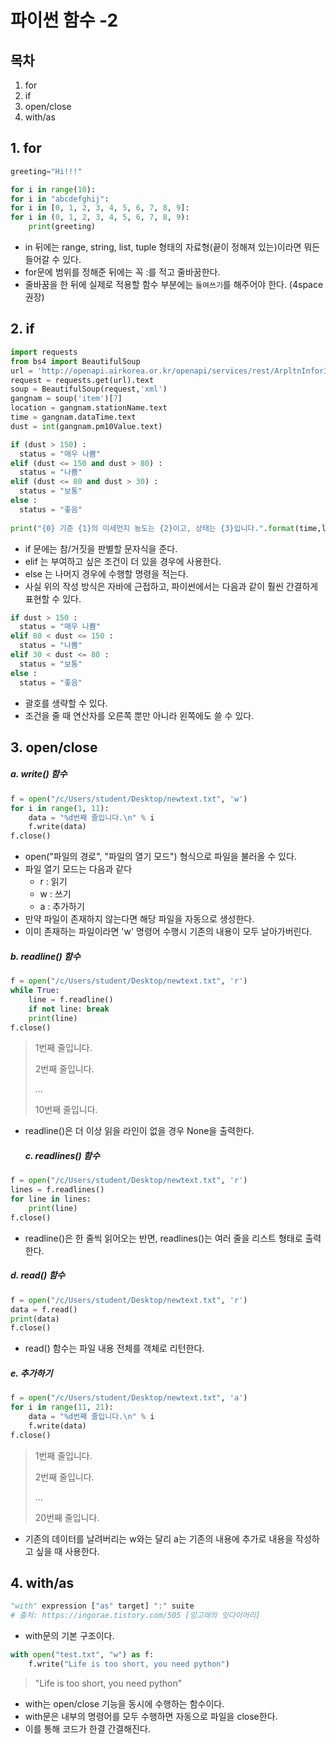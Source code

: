 # 파이썬 함수 -2

## 목차

1. for
2. if
3. open/close
4. with/as



## 1. for

```python
greeting="Hi!!!"

for i in range(10):
for i in "abcdefghij":
for i in [0, 1, 2, 3, 4, 5, 6, 7, 8, 9]:
for i in (0, 1, 2, 3, 4, 5, 6, 7, 8, 9):
    print(greeting)
```

- in 뒤에는 range, string, list, tuple 형태의 자료형(끝이 정해져 있는)이라면 뭐든 들어갈 수 있다.
- for문에 범위를 정해준 뒤에는 꼭 :를 적고 줄바꿈한다.
- 줄바꿈을 한 뒤에 실제로 적용할 함수 부분에는 `들여쓰기`를 해주어야 한다. (4space 권장)



## 2. if

```python
import requests
from bs4 import BeautifulSoup
url = 'http://openapi.airkorea.or.kr/openapi/services/rest/ArpltnInforInqireSvc/getCtprvnRltmMesureDnsty?serviceKey=QaGapZXPV5DTM72fy6lrf3hJnrJxhila1UVkPlUCo0N0g0F0RZ9WEngT8RkNjNo4IF%2BikV%2BthQLze39nK4IQjA%3D%3D&numOfRows=10&pageSize=10&pageNo=3&startPage=3&sidoName=%EC%84%9C%EC%9A%B8&ver=1.3'
request = requests.get(url).text
soup = BeautifulSoup(request,'xml')
gangnam = soup('item')[7]
location = gangnam.stationName.text
time = gangnam.dataTime.text
dust = int(gangnam.pm10Value.text)

if (dust > 150) :
  status = "매우 나쁨"
elif (dust <= 150 and dust > 80) :
  status = "나쁨"
elif (dust <= 80 and dust > 30) :
  status = "보통"
else :
  status = "좋음"
  
print("{0} 기준 {1}의 미세먼지 농도는 {2}이고, 상태는 {3}입니다.".format(time,location,dust, status))
```

- if 문에는 참/거짓을 판별할 문자식을 준다.
- elif 는 부여하고 싶은 조건이 더 있을 경우에 사용한다.
- else 는 나머지 경우에 수행할 명령을 적는다.
- 사실 위의 작성 방식은 자바에 근접하고, 파이썬에서는 다음과 같이 훨씬 간결하게 표현할 수 있다.



```python
if dust > 150 :
  status = "매우 나쁨"
elif 80 < dust <= 150 :
  status = "나쁨"
elif 30 < dust <= 80 :
  status = "보통"
else :
  status = "좋음"
```

- 괄호를 생략할 수 있다.
- 조건을 줄 때 연산자를 오른쪽 뿐만 아니라 왼쪽에도 쓸 수 있다.



## 3. open/close

##### 		a. write() 함수

```python
f = open("/c/Users/student/Desktop/newtext.txt", 'w')
for i in range(1, 11):
    data = "%d번째 줄입니다.\n" % i
    f.write(data)
f.close()
```

- open("파일의 경로", "파일의 열기 모드") 형식으로 파일을 불러올 수 있다.
- 파일 열기 모드는 다음과 같다
  - r : 읽기
  - w : 쓰기
  - a : 추가하기
- 만약 파일이 존재하지 않는다면 해당 파일을 자동으로 생성한다.
- 이미 존재하는 파일이라면 'w' 명령어 수행시 기존의 내용이 모두 날아가버린다.



##### 		b. readline() 함수

```python
f = open("/c/Users/student/Desktop/newtext.txt", 'r')
while True:
    line = f.readline()
    if not line: break
    print(line)
f.close()
```

> 1번째 줄입니다.
>
> 2번째 줄입니다.
>
> ...
>
> 10번째 줄입니다.

- readline()은 더 이상 읽을 라인이 없을 경우 None을 출력한다.

  

  ##### 	c. readlines() 함수

```python
f = open("/c/Users/student/Desktop/newtext.txt", 'r')
lines = f.readlines()
for line in lines:
    print(line)
f.close()
```

- readline()은 한 줄씩 읽어오는 반면, readlines()는 여러 줄을 리스트 형태로 출력한다.



##### 		d. read() 함수

```	python
f = open("/c/Users/student/Desktop/newtext.txt", 'r')
data = f.read()
print(data)
f.close()
```

- read() 함수는 파일 내용 전체를 객체로 리턴한다.



##### 	e. 추가하기

```python
f = open("/c/Users/student/Desktop/newtext.txt", 'a')
for i in range(11, 21):
    data = "%d번째 줄입니다.\n" % i
    f.write(data)
f.close()
```

> 1번째 줄입니다.
>
> 2번째 줄입니다.
>
> ...
>
> 20번째 줄입니다.

- 기존의 데이터를 날려버리는 w와는 달리 a는 기존의 내용에 추가로 내용을 작성하고 싶을 때 사용한다.



## 4. with/as

```python
"with" expression ["as" target] ":" suite
# 출처: https://ingorae.tistory.com/505 [잉고래의 잇다이어리]
```

- with문의 기본 구조이다.



```python
with open("test.txt", "w") as f:
    f.write("Life is too short, you need python")
```

> "Life is too short, you need python"	

- with는 open/close 기능을 동시에 수행하는 함수이다.
- with문은 내부의 명령어를 모두 수행하면 자동으로 파일을 close한다.
- 이를 통해 코드가 한결 간결해진다.

